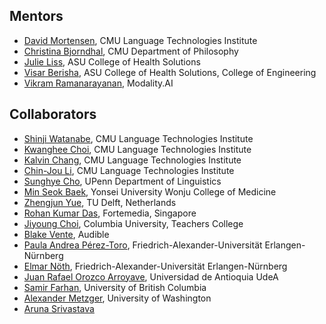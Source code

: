 ## Mentors
* [David Mortensen](https://www.cs.cmu.edu/~dmortens/), CMU Language Technologies Institute
* [Christina Bjorndhal](https://christinabjorndahl.com/), CMU Department of Philosophy
* [Julie Liss](https://search.asu.edu/profile/50291), ASU College of Health Solutions
* [Visar Berisha](https://scholar.google.com/citations?user=MQBn718AAAAJ&hl=en), ASU College of Health Solutions, College of Engineering
* [Vikram Ramanarayanan](https://www.vikramr.com/), Modality.AI

## Collaborators
* [Shinji Watanabe](https://scholar.google.com/citations?user=U5xRA6QAAAAJ&hl=en), CMU Language Technologies Institute
* [Kwanghee Choi](https://kwangheechoi.com), CMU Language Technologies Institute
* [Kalvin Chang](https://scholar.google.com/citations?user=AtEp3vUAAAAJ&hl=en), CMU Language Technologies Institute
* [Chin-Jou Li](https://www.linkedin.com/in/chin-jou-li), CMU Language Technologies Institute
* [Sunghye Cho](https://www.sunghyecho.com/), UPenn Department of Linguistics
* [Min Seok Baek](https://scholar.google.com/citations?hl=en&user=KGT1uKYAAAAJ), Yonsei University Wonju College of Medicine
* [Zhengjun Yue](https://www.tudelft.nl/en/ewi/over-de-faculteit/afdelingen/intelligent-systems/multimedia-computing/people/zhengjun-yue), TU Delft, Netherlands
* [Rohan Kumar Das](https://scholar.google.com/citations?hl=en&user=V8XFDQcAAAAJ), Fortemedia, Singapore
* [Jiyoung Choi](https://www.linkedin.com/in/jiyoung-choi-450b7071), Columbia University, Teachers College
* [Blake Vente](https://rvente.com/), Audible
* [Paula Andrea Pérez-Toro](https://scholar.google.com/citations?user=9IgSau8AAAAJ&hl=en&oi=ao), Friedrich-Alexander-Universität Erlangen-Nürnberg
* [Elmar Nöth](https://scholar.google.com/citations?user=QAo7nTUAAAAJ&hl=en&oi=ao), Friedrich-Alexander-Universität Erlangen-Nürnberg
* [Juan Rafael Orozco Arroyave](https://scholar.google.com/citations?user=MqUjowUAAAAJ&hl=en), Universidad de Antioquia UdeA
* [Samir Farhan](https://scholar.google.com/citations?user=YQOEOXYAAAAJ&hl=en&oi=ao), University of British Columbia
* [Alexander Metzger](https://www.linkedin.com/in/alexander-le-metzger/), University of Washington
* [Aruna Srivastava](https://www.linkedin.com/in/arunasr/)



